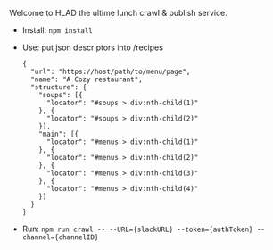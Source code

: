 Welcome to HLAD the ultime lunch crawl & publish service.

* Install: `npm install`
* Use: put json descriptors into /recipes

  ```javscript
  {
    "url": "https://host/path/to/menu/page",
    "name": "A Cozy restaurant",
    "structure": {
      "soups": [{
        "locator": "#soups > div:nth-child(1)"
      }, {
        "locator": "#soups > div:nth-child(2)"
      }],
      "main": [{
        "locator": "#menus > div:nth-child(1)"
      }, {
        "locator": "#menus > div:nth-child(2)"
      }, {
        "locator": "#menus > div:nth-child(3)"
      }, {
        "locator": "#menus > div:nth-child(4)"
      }]
    }
  }
  ```
* Run: `npm run crawl -- --URL={slackURL} --token={authToken} --channel={channelID}`
